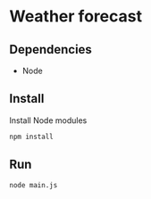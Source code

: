 Weather forecast
===

Dependencies
----
* Node

Install
----
Install Node modules
```bash
npm install
```

Run
----
```bash
node main.js
```
